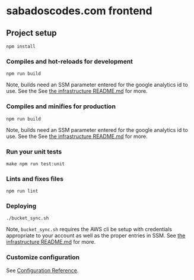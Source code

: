 # sabadoscodes.com frontend

## Project setup
```
npm install
```
### Compiles and hot-reloads for development
```
npm run build
```
Note, builds need an SSM parameter entered for the google analytics id to use. See the See 
[the infrastructure README.md](../infrastructure/README.md) for more. 
### Compiles and minifies for production
```
npm run build
```
Note, builds need an SSM parameter entered for the google analytics id to use. See the See 
[the infrastructure README.md](../infrastructure/README.md) for more. 
### Run your unit tests
```
make npm run test:unit
```

### Lints and fixes files
```
npm run lint
```

### Deploying
```
./bucket_sync.sh
```
Note, `bucket_sync.sh` requires the AWS cli be setup with credentials appropriate to your account as well as the proper
entries in SSM. See [the infrastructure README.md](../infrastructure/README.md) for more.

### Customize configuration
See [Configuration Reference](https://cli.vuejs.org/config/).
